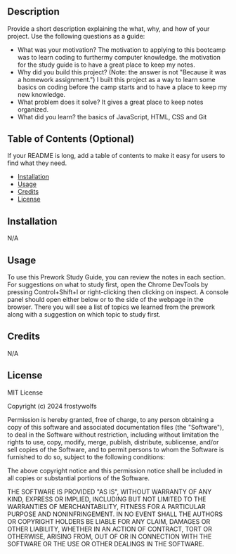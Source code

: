 # <prework-study-guide>

## Description

Provide a short description explaining the what, why, and how of your project. Use the following questions as a guide:

- What was your motivation?
The motivation to applying to this bootcamp was to learn coding to furthermy computer knowledge. the motivation for the study guide is to have a great place to keep my notes.
- Why did you build this project? (Note: the answer is not "Because it was a homework assignment.")
I built this project as a way to learn some basics on coding before the camp starts and to have a place to keep my new knowledge.
- What problem does it solve?
It gives a great place to keep notes organized.
- What did you learn?
the basics of JavaScript, HTML, CSS and Git

## Table of Contents (Optional)

If your README is long, add a table of contents to make it easy for users to find what they need.

- [Installation](#installation)
- [Usage](#usage)
- [Credits](#credits)
- [License](#license)

## Installation

N/A

## Usage

To use this Prework Study Guide, you can review the notes in each section. For suggestions on what to study first, open the Chrome DevTools by pressing Control+Shift+I or right-clicking then clicking on inspect. A console panel should open either below or to the side of the webpage in the browser. There you will see a list of topics we learned from the prework along with a suggestion on which topic to study first.

## Credits

N/A

## License

MIT License

Copyright (c) 2024 frostywolfs

Permission is hereby granted, free of charge, to any person obtaining a copy
of this software and associated documentation files (the "Software"), to deal
in the Software without restriction, including without limitation the rights
to use, copy, modify, merge, publish, distribute, sublicense, and/or sell
copies of the Software, and to permit persons to whom the Software is
furnished to do so, subject to the following conditions:

The above copyright notice and this permission notice shall be included in all
copies or substantial portions of the Software.

THE SOFTWARE IS PROVIDED "AS IS", WITHOUT WARRANTY OF ANY KIND, EXPRESS OR
IMPLIED, INCLUDING BUT NOT LIMITED TO THE WARRANTIES OF MERCHANTABILITY,
FITNESS FOR A PARTICULAR PURPOSE AND NONINFRINGEMENT. IN NO EVENT SHALL THE
AUTHORS OR COPYRIGHT HOLDERS BE LIABLE FOR ANY CLAIM, DAMAGES OR OTHER
LIABILITY, WHETHER IN AN ACTION OF CONTRACT, TORT OR OTHERWISE, ARISING FROM,
OUT OF OR IN CONNECTION WITH THE SOFTWARE OR THE USE OR OTHER DEALINGS IN THE
SOFTWARE.

